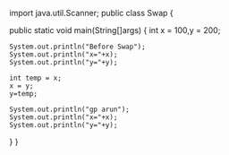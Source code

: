 import java.util.Scanner;
public class Swap {

  public static void main(String[]args)
  {
    int x = 100,y = 200;
    
    System.out.println("Before Swap");
    System.out.println("x="+x);
    System.out.println("y="+y);

    int temp = x;
    x = y;
    y=temp;
 
    System.out.println("gp arun");
    System.out.println("x="+x);
    System.out.println("y="+y);
   }
  }
     
